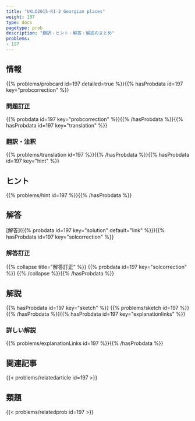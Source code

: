 ```yaml
---
title: "UKLO2015-R1-2 Georgian places"
weight: 197
type: docs
pagetype: prob
description: "翻訳・ヒント・解答・解説のまとめ"
problems: 
- 197
---
```


## 情報

{{% problems/probcard id=197 detailed=true %}}{{% hasProbdata id=197 key="probcorrection" %}}

### 問題訂正

{{% probdata id=197 key="probcorrection" %}}{{% /hasProbdata %}}{{% hasProbdata id=197 key="translation" %}}

### 翻訳・注釈

{{% problems/translation id=197 %}}{{% /hasProbdata %}}{{% hasProbdata id=197 key="hint" %}}

## ヒント

{{% problems/hint id=197 %}}{{% /hasProbdata %}}

## 解答

[解答]({{% probdata id=197 key="solution" default="link" %}}){{% hasProbdata id=197 key="solcorrection" %}}

### 解答訂正

{{% collapse title="解答訂正" %}}
{{% probdata id=197 key="solcorrection" %}}
{{% /collapse %}}{{% /hasProbdata %}}

## 解説

{{% hasProbdata id=197 key="sketch" %}}
{{% problems/sketch id=197 %}}
{{% /hasProbdata %}}{{% hasProbdata id=197 key="explanationlinks" %}}

### 詳しい解説

{{% problems/explanationLinks id=197 %}}{{% /hasProbdata %}}

## 関連記事

{{< problems/relatedarticle id=197 >}}

## 類題

{{< problems/relatedprob id=197 >}}
